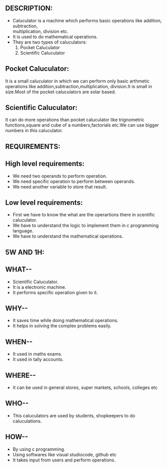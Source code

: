 ## DESCRIPTION:
 * Caluculator is a machine which performs basic operations like addition, subtraction,           
   multiplication, division etc.
 * It is used to do mathematical operations.
 * They are two types of caluculators:
     1. Pocket Caluculator
     2. Scientific Caluculator
  ## Pocket Caluculator: 
  It is a small caluculator in which we can perform only basic arthmetic operations like     addition,subtraction,multiplication, division.It is small in size.Most of the pocket caluculators are solar based.
  ## Scientific Caluculator:
  It can do more operations than pocket caluculator like trignometric functions,square and cube of a numbers,factorials etc.We can use bigger numbers in this caluculator.

## REQUIREMENTS:
  
  ## High level requirements:

  * We need two operands to perform operation.
  * We need specific operation to perform between operands.
  * We need another  variable to store that result.
 
  ## Low level requirements:
   
  * First we have to know the what are the operartions there in scentific caluculator.
  * We have to understand the logic to implement them in c programming language.
  * We have to understand the mathematical operations.

## 5W AND 1H:

 ## WHAT--
  * Scientific Caluculator.
  * It is a electronic machine.
  * It performs specific operation given to it.

 ## WHY--
  * It saves time while doing mathematical operations.
  * It helps in solving the complex problems easily.

 ## WHEN--
  * It used in maths exams.
  * It used in tally accounts.

## WHERE--
  * It can be used in general stores, super markets, schools, colleges etc

## WHO--
  * This caluculators are used by students, shopkeepers to do caluculations.

## HOW--
  * By using c programming.
  * Using softwares like visual studiocode, github etc
  * It takes input from users and perform operations.
                       